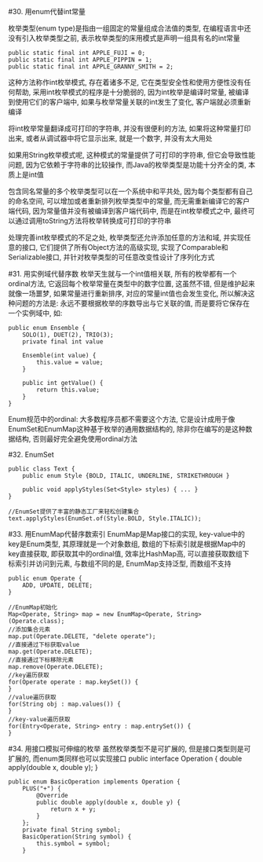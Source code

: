#30. 用enum代替int常量

枚举类型(enum type)是指由一组固定的常量组成合法值的类型, 在编程语言中还没有引入枚举类型之前, 表示枚举类型的床用模式是声明一组具有名的int常量

	public static final int APPLE_FUJI = 0;
	public static final int APPLE_PIPPIN = 1;
	public static final int APPLE_GRANNY_SMITH = 2;

这种方法称作int枚举模式, 存在着诸多不足, 它在类型安全性和使用方便性没有任何帮助, 采用int枚举模式的程序是十分脆弱的, 因为int枚举是编译时常量, 被编译到使用它们的客户端中, 如果与枚举常量关联的int发生了变化, 客户端就必须重新编译

将int枚举常量翻译成可打印的字符串, 并没有很便利的方法, 如果将这种常量打印出来, 或者从调试器中将它显示出来, 就是一个数字, 并没有太大用处

如果用String枚举模式呢, 这种模式的常量提供了可打印的字符串, 但它会导致性能问题, 因为它依赖于字符串的比较操作, 而Java的枚举类型是功能十分齐全的类, 本质上是int值

包含同名常量的多个枚举类型可以在一个系统中和平共处, 因为每个类型都有自己的命名空间, 可以增加或者重新排列枚举类型中的常量, 而无需重新编译它的客户端代码, 因为常量值并没有被编译到客户端代码中, 而是在int枚举模式之中, 最终可以通过调用toString方法将枚举转换成可打印的字符串

处理完善int枚举模式的不足之处, 枚举类型还允许添加任意的方法和域, 并实现任意的接口, 它们提供了所有Object方法的高级实现, 实现了Comparable和Serializable接口, 并针对枚举类型的可任意改变性设计了序列化方式

#31. 用实例域代替序数
枚举天生就与一个int值相关联, 所有的枚举都有一个ordinal方法, 它返回每个枚举常量在类型中的数字位置, 这虽然不错, 但是维护起来就像一场噩梦, 如果常量进行重新排序, 对应的常量int值也会发生变化, 所以解决这种问题的方法是: 永远不要根据枚举的序数导出与它关联的值, 而是要将它保存在一个实例域中, 如:
	
	public enum Ensemble {
		SOLO(1), DUET(2), TRIO(3);
		private final int value

		Ensemble(int value) {
			this.value = value;		
		}
		
		public int getValue() {
			return this.value;
		}
	}

Enum规范中的ordinal: 大多数程序员都不需要这个方法, 它是设计成用于像EnumSet和EnumMap这种基于枚举的通用数据结构的, 除非你在编写的是这种数据结构, 否则最好完全避免使用ordinal方法

#32. EnumSet
	
	public class Text {
		public enum Style {BOLD, ITALIC, UNDERLINE, STRIKETHROUGH }

		public void applyStyles(Set<Style> styles) { ... }
	}

	//EnumSet提供了丰富的静态工厂来轻松创建集合
	text.applyStyles(EnumSet.of(Style.BOLD, Style.ITALIC));

#33. 用EnumMap代替序数索引
EnumMap是Map接口的实现, key-value中的key是Enum类型, 其原理就是一个对象数组, 数组的下标索引就是根据Map中的key直接获取, 即获取其中的ordinal值, 效率比HashMap高, 可以直接获取数组下标索引并访问到元素, 与数组不同的是, EnumMap支持泛型, 而数组不支持

	public enum Operate {
		ADD, UPDATE, DELETE;
	}

	//EnumMap初始化
	Map<Operate, String> map = new EnumMap<Operate, String>(Operate.class);
	//添加集合元素
	map.put(Operate.DELETE, "delete operate");
	//直接通过下标获取value
	map.get(Operate.DELETE);
	//直接通过下标移除元素
	map.remove(Operate.DELETE);
	//key遍历获取
	for(Operate operate : map.keySet()) {		
	}
	//value遍历获取
	for(String obj : map.values()) {
	}
	//key-value遍历获取
	for(Entry<Operate, String> entry : map.entrySet()) {
	}

#34. 用接口模拟可伸缩的枚举
虽然枚举类型不是可扩展的, 但是接口类型则是可扩展的, 而enum类同样也可以实现接口
    public interface Operation {
        double apply(double x, double y);
    }

    public enum BasicOperation implements Operation {
        PLUS("+") {
            @Override
            public double apply(double x, double y) {
                return x + y;
            }
        };
        private final String symbol;
        BasicOperation(String symbol) {
            this.symbol = symbol;
        }
    